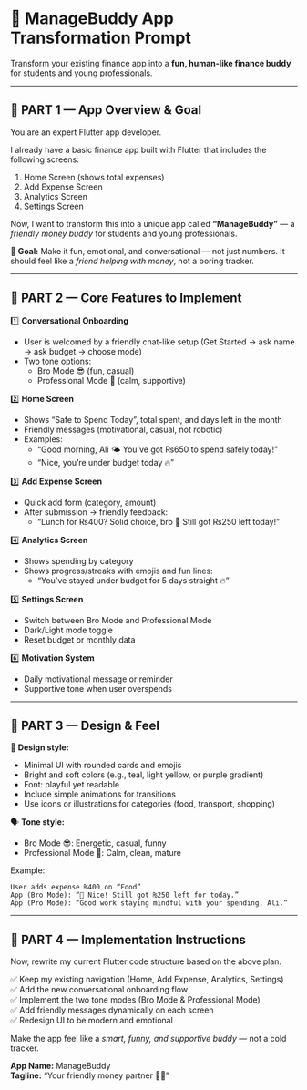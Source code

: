 # 🧠 ManageBuddy App Transformation Prompt

Transform your existing finance app into a **fun, human-like finance buddy** for students and young professionals.

---

## 🧩 PART 1 — App Overview & Goal

You are an expert Flutter app developer.

I already have a basic finance app built with Flutter that includes the following screens:
1. Home Screen (shows total expenses)
2. Add Expense Screen
3. Analytics Screen
4. Settings Screen

Now, I want to transform this into a unique app called **“ManageBuddy”** — a *friendly money buddy* for students and young professionals.

🎯 **Goal:**
Make it fun, emotional, and conversational — not just numbers. It should feel like a *friend helping with money*, not a boring tracker.

---

## 🧩 PART 2 — Core Features to Implement

1️⃣ **Conversational Onboarding**
- User is welcomed by a friendly chat-like setup (Get Started → ask name → ask budget → choose mode)
- Two tone options:
   - Bro Mode 😎 (fun, casual)
   - Professional Mode 💼 (calm, supportive)

2️⃣ **Home Screen**
- Shows “Safe to Spend Today”, total spent, and days left in the month
- Friendly messages (motivational, casual, not robotic)
- Examples:
  - “Good morning, Ali 🌤 You’ve got ₨650 to spend safely today!”
  - “Nice, you’re under budget today 🔥”

3️⃣ **Add Expense Screen**
- Quick add form (category, amount)
- After submission → friendly feedback:
  - “Lunch for ₨400? Solid choice, bro 🍔 Still got ₨250 left today!”

4️⃣ **Analytics Screen**
- Shows spending by category
- Shows progress/streaks with emojis and fun lines:
  - “You’ve stayed under budget for 5 days straight 🔥”

5️⃣ **Settings Screen**
- Switch between Bro Mode and Professional Mode
- Dark/Light mode toggle
- Reset budget or monthly data

6️⃣ **Motivation System**
- Daily motivational message or reminder
- Supportive tone when user overspends

---

## 🧩 PART 3 — Design & Feel

🎨 **Design style:**
- Minimal UI with rounded cards and emojis
- Bright and soft colors (e.g., teal, light yellow, or purple gradient)
- Font: playful yet readable
- Include simple animations for transitions
- Use icons or illustrations for categories (food, transport, shopping)

🗣 **Tone style:**
- Bro Mode 😎: Energetic, casual, funny
- Professional Mode 💼: Calm, clean, mature

Example:
```
User adds expense ₨400 on “Food”
App (Bro Mode): “🍔 Nice! Still got ₨250 left for today.”
App (Pro Mode): “Good work staying mindful with your spending, Ali.”
```

---

## 🧩 PART 4 — Implementation Instructions

Now, rewrite my current Flutter code structure based on the above plan.

✅ Keep my existing navigation (Home, Add Expense, Analytics, Settings)  
✅ Add the new conversational onboarding flow  
✅ Implement the two tone modes (Bro Mode & Professional Mode)  
✅ Add friendly messages dynamically on each screen  
✅ Redesign UI to be modern and emotional  

Make the app feel like a *smart, funny, and supportive buddy* — not a cold tracker.

**App Name:** ManageBuddy  
**Tagline:** “Your friendly money partner 💬💸”
